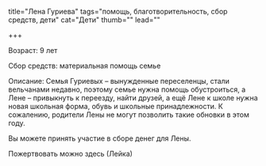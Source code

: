 title="Лена Гуриева"
tags="помощь, благотворительность, сбор средств, дети"
cat="Дети"
thumb=""
lead=""

+++

<p>Возраст: 9 лет
<p>Сбор средств: материальная помощь семье
<p>Описание: Семья Гуриевых – вынужденные переселенцы, стали вельчанами недавно, поэтому семье нужна помощь обустроиться, а Лене – привыкнуть к переезду, найти друзей, а ещё Лене к школе нужна новая школьная форма, обувь и школьные принадлежности. К сожалению, родители Лены не могут позволить такие обновки в этом году. 
<p>Вы можете принять участие в сборе денег для Лены. 
<p>Пожертвовать можно здесь (Лейка)

